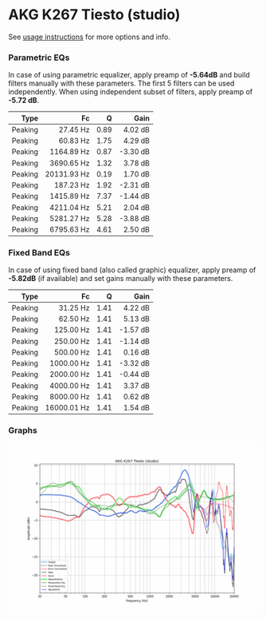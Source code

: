 # AKG K267 Tiesto (studio)
See [usage instructions](https://github.com/jaakkopasanen/AutoEq#usage) for more options and info.

### Parametric EQs
In case of using parametric equalizer, apply preamp of **-5.64dB** and build filters manually
with these parameters. The first 5 filters can be used independently.
When using independent subset of filters, apply preamp of **-5.72 dB**.

| Type    | Fc          |    Q | Gain     |
|--------:|------------:|-----:|---------:|
| Peaking | 27.45 Hz    | 0.89 | 4.02 dB  |
| Peaking | 60.83 Hz    | 1.75 | 4.29 dB  |
| Peaking | 1164.89 Hz  | 0.87 | -3.30 dB |
| Peaking | 3690.65 Hz  | 1.32 | 3.78 dB  |
| Peaking | 20131.93 Hz | 0.19 | 1.70 dB  |
| Peaking | 187.23 Hz   | 1.92 | -2.31 dB |
| Peaking | 1415.89 Hz  | 7.37 | -1.44 dB |
| Peaking | 4211.04 Hz  | 5.21 | 2.04 dB  |
| Peaking | 5281.27 Hz  | 5.28 | -3.88 dB |
| Peaking | 6795.63 Hz  | 4.61 | 2.50 dB  |

### Fixed Band EQs
In case of using fixed band (also called graphic) equalizer, apply preamp of **-5.82dB**
(if available) and set gains manually with these parameters.

| Type    | Fc          |    Q | Gain     |
|--------:|------------:|-----:|---------:|
| Peaking | 31.25 Hz    | 1.41 | 4.22 dB  |
| Peaking | 62.50 Hz    | 1.41 | 5.13 dB  |
| Peaking | 125.00 Hz   | 1.41 | -1.57 dB |
| Peaking | 250.00 Hz   | 1.41 | -1.14 dB |
| Peaking | 500.00 Hz   | 1.41 | 0.16 dB  |
| Peaking | 1000.00 Hz  | 1.41 | -3.32 dB |
| Peaking | 2000.00 Hz  | 1.41 | -0.44 dB |
| Peaking | 4000.00 Hz  | 1.41 | 3.37 dB  |
| Peaking | 8000.00 Hz  | 1.41 | 0.62 dB  |
| Peaking | 16000.01 Hz | 1.41 | 1.54 dB  |

### Graphs
![](./AKG%20K267%20Tiesto%20(studio).png)